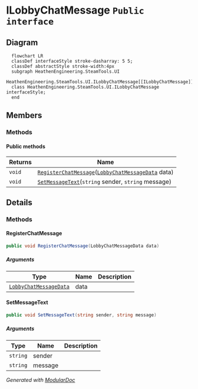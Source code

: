 # ILobbyChatMessage `Public interface`

## Diagram
```mermaid
  flowchart LR
  classDef interfaceStyle stroke-dasharray: 5 5;
  classDef abstractStyle stroke-width:4px
  subgraph HeathenEngineering.SteamTools.UI
  HeathenEngineering.SteamTools.UI.ILobbyChatMessage[[ILobbyChatMessage]]
  class HeathenEngineering.SteamTools.UI.ILobbyChatMessage interfaceStyle;
  end
```

## Members
### Methods
#### Public  methods
| Returns | Name |
| --- | --- |
| `void` | [`RegisterChatMessage`](#registerchatmessage)([`LobbyChatMessageData`](./heathenengineeringsteamtools-LobbyChatMessageData) data) |
| `void` | [`SetMessageText`](#setmessagetext)(`string` sender, `string` message) |

## Details
### Methods
#### RegisterChatMessage
```csharp
public void RegisterChatMessage(LobbyChatMessageData data)
```
##### Arguments
| Type | Name | Description |
| --- | --- | --- |
| [`LobbyChatMessageData`](./heathenengineeringsteamtools-LobbyChatMessageData) | data |   |

#### SetMessageText
```csharp
public void SetMessageText(string sender, string message)
```
##### Arguments
| Type | Name | Description |
| --- | --- | --- |
| `string` | sender |   |
| `string` | message |   |

*Generated with* [*ModularDoc*](https://github.com/hailstorm75/ModularDoc)
